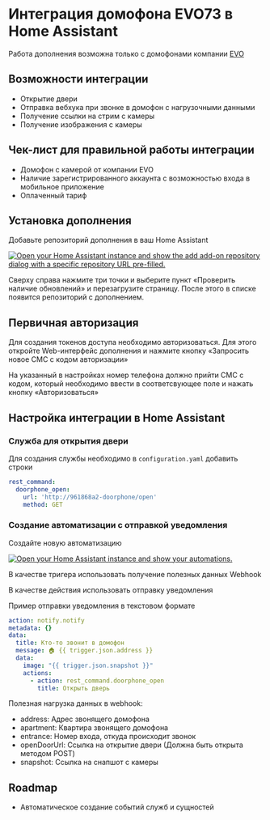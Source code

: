 # Интеграция домофона EVO73 в Home Assistant
Работа дополнения возможна только с домофонами компании [EVO](https://www.evo73.ru/)

## Возможности интеграции
- Открытие двери
- Отправка вебхука при звонке в домофон с нагрузочными данными
- Получение ссылки на стрим с камеры
- Получение изображения с камеры

## Чек-лист для правильной работы интеграции
- Домофон с камерой от компании EVO
- Наличие зарегистрированного аккаунта с возможностью входа в мобильное приложение
- Оплаченный тариф

## Установка дополнения
Добавьте репозиторий дополнения в ваш Home Assistant

[![Open your Home Assistant instance and show the add add-on repository dialog with a specific repository URL pre-filled.](https://my.home-assistant.io/badges/supervisor_add_addon_repository.svg)](https://my.home-assistant.io/redirect/supervisor_add_addon_repository/?repository_url=https%3A%2F%2Fgithub.com%2Fpaulloft%2Fha-addons-repo)

Сверху справа нажмите три точки и выберите пункт «Проверить наличие обновлений» и перезагрузите страницу. После этого в списке появится репозиторий с дополнением.

## Первичная авторизация
Для создания токенов доступа необходимо авторизоваться. Для этого откройте Web-интерфейс дополнения и нажмите кнопку «Запросить новое СМС с кодом авторизации»

На указанный в настройках номер телефона должно прийти СМС с кодом, который необходимо ввести в соответсвующее поле и нажать кнопку «Авторизоваться»

## Настройка интеграции в Home Assistant
### Служба для открытия двери
Для создания службы необходимо в `configuration.yaml` добавить строки

```yaml
rest_command:
  doorphone_open:
    url: 'http://961868a2-doorphone/open'
    method: GET
```

### Создание автоматизации с отправкой уведомления
Создайте новую автоматизацию

[![Open your Home Assistant instance and show your automations.](https://my.home-assistant.io/badges/automations.svg)](https://my.home-assistant.io/redirect/automations/)

В качестве тригера использовать получение полезных данных Webhook

В качестве действия использовать отправку уведомления

Пример отправки уведомления в текстовом формате

```yaml
action: notify.notify
metadata: {}
data:
  title: Кто-то звонит в домофон
  message: 🏠 {{ trigger.json.address }}
  data:
    image: "{{ trigger.json.snapshot }}"
    actions:
      - action: rest_command.doorphone_open
        title: Открыть дверь
```

Полезная нагрузка данных в webhook:
- address: Адрес звонящего домофона
- apartment: Квартира звонящего домофона
- entrance: Номер входа, откуда происходит звонок
- openDoorUrl: Ссылка на открытие двери (Должна быть открыта методом POST)
- snapshot: Ссылка на снапшот с камеры

## Roadmap
- Автоматическое создание событий служб и сущностей
